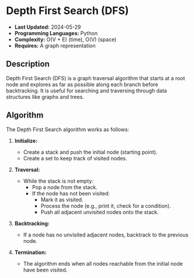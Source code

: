 # Depth First Search (DFS)

- **Last Updated:** 2024-05-29
- **Programming Languages:** Python
- **Complexity:** O(V + E) (time), O(V) (space)
- **Requires:** A graph representation

## Description

Depth First Search (DFS) is a graph traversal algorithm that starts at a root node and explores as far as possible along each branch before backtracking. It is useful for searching and traversing through data structures like graphs and trees.

## Algorithm

The Depth First Search algorithm works as follows:

1. **Initialize:**
    - Create a stack and push the initial node (starting point).
    - Create a set to keep track of visited nodes.
2. **Traversal:**
    - While the stack is not empty:
        - Pop a node from the stack.
        - If the node has not been visited:
            - Mark it as visited.
            - Process the node (e.g., print it, check for a condition).
            - Push all adjacent unvisited nodes onto the stack.
3. **Backtracking:**
    - If a node has no unvisited adjacent nodes, backtrack to the previous node.

4. **Termination:**
    - The algorithm ends when all nodes reachable from the initial node have been visited.

